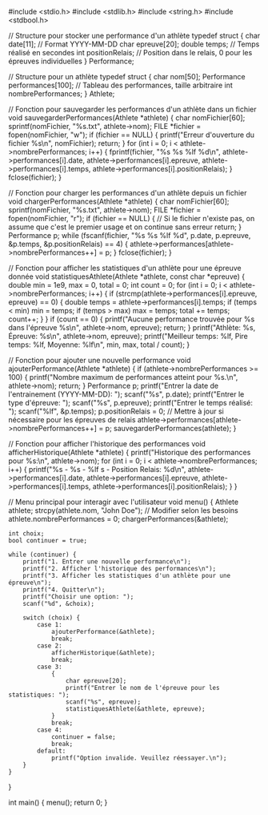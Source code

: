 #include <stdio.h>
#include <stdlib.h>
#include <string.h>
#include <stdbool.h>

// Structure pour stocker une performance d'un athlète
typedef struct {
    char date[11];  // Format YYYY-MM-DD
    char epreuve[20];
    double temps;   // Temps réalisé en secondes
    int positionRelais; // Position dans le relais, 0 pour les épreuves individuelles
} Performance;

// Structure pour un athlète
typedef struct {
    char nom[50];
    Performance performances[100]; // Tableau des performances, taille arbitraire
    int nombrePerformances;
} Athlete;

// Fonction pour sauvegarder les performances d'un athlète dans un fichier
void sauvegarderPerformances(Athlete *athlete) {
    char nomFichier[60];
    sprintf(nomFichier, "%s.txt", athlete->nom);
    FILE *fichier = fopen(nomFichier, "w");
    if (fichier == NULL) {
        printf("Erreur d'ouverture du fichier %s\n", nomFichier);
        return;
    }
    for (int i = 0; i < athlete->nombrePerformances; i++) {
        fprintf(fichier, "%s %s %lf %d\n", athlete->performances[i].date,
                athlete->performances[i].epreuve, athlete->performances[i].temps,
                athlete->performances[i].positionRelais);
    }
    fclose(fichier);
}

// Fonction pour charger les performances d'un athlète depuis un fichier
void chargerPerformances(Athlete *athlete) {
    char nomFichier[60];
    sprintf(nomFichier, "%s.txt", athlete->nom);
    FILE *fichier = fopen(nomFichier, "r");
    if (fichier == NULL) {
        // Si le fichier n'existe pas, on assume que c'est le premier usage et on continue sans erreur
        return;
    }
    Performance p;
    while (fscanf(fichier, "%s %s %lf %d", p.date, p.epreuve, &p.temps, &p.positionRelais) == 4) {
        athlete->performances[athlete->nombrePerformances++] = p;
    }
    fclose(fichier);
}

// Fonction pour afficher les statistiques d'un athlète pour une épreuve donnée
void statistiquesAthlete(Athlete *athlete, const char *epreuve) {
    double min = 1e9, max = 0, total = 0;
    int count = 0;
    for (int i = 0; i < athlete->nombrePerformances; i++) {
        if (strcmp(athlete->performances[i].epreuve, epreuve) == 0) {
            double temps = athlete->performances[i].temps;
            if (temps < min) min = temps;
            if (temps > max) max = temps;
            total += temps;
            count++;
        }
    }
    if (count == 0) {
        printf("Aucune performance trouvée pour %s dans l'épreuve %s\n", athlete->nom, epreuve);
        return;
    }
    printf("Athlète: %s, Épreuve: %s\n", athlete->nom, epreuve);
    printf("Meilleur temps: %lf, Pire temps: %lf, Moyenne: %lf\n", min, max, total / count);
}

// Fonction pour ajouter une nouvelle performance
void ajouterPerformance(Athlete *athlete) {
    if (athlete->nombrePerformances >= 100) {
        printf("Nombre maximum de performances atteint pour %s.\n", athlete->nom);
        return;
    }
    Performance p;
    printf("Entrer la date de l'entrainement (YYYY-MM-DD): ");
    scanf("%s", p.date);
    printf("Entrer le type d'épreuve: ");
    scanf("%s", p.epreuve);
    printf("Entrer le temps réalisé: ");
    scanf("%lf", &p.temps);
    p.positionRelais = 0;  // Mettre à jour si nécessaire pour les épreuves de relais
    athlete->performances[athlete->nombrePerformances++] = p;
    sauvegarderPerformances(athlete);
}

// Fonction pour afficher l'historique des performances
void afficherHistorique(Athlete *athlete) {
    printf("Historique des performances pour %s:\n", athlete->nom);
    for (int i = 0; i < athlete->nombrePerformances; i++) {
        printf("%s - %s - %lf s - Position Relais: %d\n", athlete->performances[i].date,
               athlete->performances[i].epreuve, athlete->performances[i].temps,
               athlete->performances[i].positionRelais);
    }
}

// Menu principal pour interagir avec l'utilisateur
void menu() {
    Athlete athlete;
    strcpy(athlete.nom, "John Doe");  // Modifier selon les besoins
    athlete.nombrePerformances = 0;
    chargerPerformances(&athlete);

    int choix;
    bool continuer = true;

    while (continuer) {
        printf("1. Entrer une nouvelle performance\n");
        printf("2. Afficher l'historique des performances\n");
        printf("3. Afficher les statistiques d'un athlète pour une épreuve\n");
        printf("4. Quitter\n");
        printf("Choisir une option: ");
        scanf("%d", &choix);

        switch (choix) {
            case 1:
                ajouterPerformance(&athlete);
                break;
            case 2:
                afficherHistorique(&athlete);
                break;
            case 3:
                {
                    char epreuve[20];
                    printf("Entrer le nom de l'épreuve pour les statistiques: ");
                    scanf("%s", epreuve);
                    statistiquesAthlete(&athlete, epreuve);
                }
                break;
            case 4:
                continuer = false;
                break;
            default:
                printf("Option invalide. Veuillez réessayer.\n");
        }
    }
}

int main() {
    menu();
    return 0;
}
